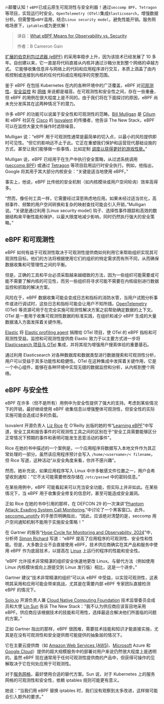 <!--
title: eBPF对可观测性与安全性的意义
cover: https://cdn.thenewstack.io/media/2025/03/d218b58c-ebpf-observability-image.jpg
summary: 🔥颠覆认知！eBPF已成云原生可观测性与安全利器！通过seccomp BPF、Tetragon等项目，实现运行时安全。OpenTelemetry (OTel)集成Elasticsearch，增强数据分析。但需警惕eBPF滥用，结合Linux security model，避免性能开销。服务网格场景下，iptables或为更优解！
-->

🔥颠覆认知！`eBPF`已成云原生可观测性与安全利器！通过`seccomp BPF`、`Tetragon`等项目，实现运行时安全。`OpenTelemetry (OTel)`集成`Elasticsearch`，增强数据分析。但需警惕`eBPF`滥用，结合`Linux security model`，避免性能开销。服务网格场景下，`iptables`或为更优解！

> 译自：[What eBPF Means for Observability vs. Security](https://thenewstack.io/what-ebpf-means-for-observability-vs-security/)
> 
> 作者：B Cameron Gain

[扩展的伯克利包过滤器 (eBPF)](https://thenewstack.io/what-is-ebpf/) 的采用率稳步上升，因为该技术已经发展了 10 多年。自创建以来，它一直是将代码直接从内核并通过沙箱分发到整个网络的卓越方式。
它能够收集信息并与网络上的代码和应用程序进行交互，本质上涵盖了由内核控制或连接到内核的任何代码或应用程序的完整范围。

鉴于 eBPF 在包括 Kubernetes 在内的各种环境中的广泛覆盖，eBPF 对[可观测性](https://thenewstack.io/observability-in-2025-opentelemetry-and-ai-to-fill-in-gaps/)、[安全监控](https://thenewstack.io/monitoring-vs-observability-whats-the-difference/) 和 [网络](https://thenewstack.io/networking/) 来说都是福音。在可观测性和安全性之间，存在一些重叠，但 eBPF 的用例在很大程度上是不同的。由于我们将在下面探讨的原因，eBPF 尚未充分发挥其在这两种情况下的潜力。

许多 eBPF 的功能可以说属于安全性和可观测性的范畴。[Bill Mulligan](https://www.linkedin.com/in/bamulligan) 是 [Cilium](https://cilium.io/) 和 eBPF 社区在 [Cisco](http://cisco.com/?utm_content=inline+mention) 的 [Isovalent](https://isovalent.com/) 的传播者，他告诉 The New Stack，eBPF 可以在监控大量文件操作时滤除噪音。

Mulligan 说：“eBPF 用于可观测性通常是最简单的切入点，以最小的风险提供即时可见性。“但它的影响远不止于此。它正在重塑我们保护和运营现代基础设施的方式，甚至让我们能够做一些事情，比如定制 [调度以获得更好的游戏性能。](https://bsky.app/profile/arighi.bsky.social/post/3lgqkh6y7lk2e)”

Mulligan 说，eBPF 已经用于在生产中执行安全策略，从过滤系统调用 ([seccomp BPF](https://www.kernel.org/doc/html/v4.17/userspace-api/seccomp_filter.html)) 或通过 [Tetragon](https://thenewstack.io/tetragon-ebpf-for-kubernetes-the-verdict-is-out/) 等项目启用运行时安全执行。例如，他指出，Google 将其用于其大部分内核安全：“关键是适当地使用 eBPF。”

事实上，他说，eBPF 比传统的安全机制（如内核模块或用户空间轮询）效率高得多。

“然而，像任何工具一样，它需要经过深思熟虑地应用。如果未经过适当优化，高频事件、频繁的用户空间转换和复杂的映射查找可能会引入开销，”Mulligan 说。“关键是通过利用 [Linux security model] 钩子、选择性事件跟踪和高效的数据结构来平衡性能和保护，以最大限度地减少影响，同时仍然执行强大的安全策略。”

## eBPF 和可观测性
eBPF 如何有益于可观测性取决于可观测性提供商如何利用它来帮助组织实现其可观测性目标。他们的方法将根据使用它们的组织的特定需求而有所不同，从而确保数据收集和可管理性之间的平衡。

但是，正确的工具和平台必须采取越来越细致的方法，因为一些组织可能需要或可能不需要了解内核的可见性，而另一些组织将寻求可能不需要在内核级别进行数据监控和抓取的解决方案。

风险在于，eBPF 数据收集可能会变成日志和指标的消防水管，当用户试图分析事件或进行调试时，这些日志和指标可能会让用户不知所措。[OpenTelemetry](https://thenewstack.io/what-is-opentelemetry-the-ultimate-guide/) (OTel) 等资源可用于在完全实施可观测性解决方案之前帮助确定数据的上下文。OTel 是一套用于收集可观测性数据的标准实践，在组织和减少 eBPF 生成的大量数据涌入方面发挥着关键作用。

[Elastic](https://www.elastic.co/observability?utm_content=inline+mention) 将 [Elastic profiling agent](https://thenewstack.io/otel-elastic-collaborate-to-make-observability-more-accessible/) 捐赠给 OTel 项目，使 OTel 的 eBPF 指标和可观测性受益。监控和可观测性提供商 Elastic 致力于以主要方式进一步将 [Elasticsearch 项目与 OTel](https://thenewstack.io/elasticsearch-goes-deep-on-opentelemetry-with-ebpf-donation/) 集成，并将其视为增强用户搜索体验的重要基石。

通过利用 Elasticsearch 对各种数据库和数据类型进行数据搜索和可观测性分析，用户可以受益于其多功能性和稳健性。OTel 在这种集成中发挥着关键作用，它是一个中心组件，能够在各种环境中实现无缝的数据监控和分析，从内核到整个网络。

## eBPF 与安全性

eBPF 在许多（但不是所有）用例中为安全性提供了强大的支持。考虑到某些情况下的开销，最好继续使用 eBPF 收集信息以增强整体可观测性，但安全性的实际实施可能会造成过多的负载。

Isovalent 开源负责人 [Liz Rice](https://www.linkedin.com/in/lizrice/?originalSubdomain=uk) 在 O’Reilly 出版的她的书“[Learning eBPF](https://github.com/lizrice/learning-ebpf)”中写道，安全工具和报告事件的可观测性工具之间的区别在于“安全工具需要能够区分正常情况下预期的事件和表明可能发生恶意活动的事件”。

Rice 在她的书中描述的一个案例是，一个应用程序将数据写入本地文件作为其正常处理的一部分。虽然该应用程序预计会写入 `/home/<username>/< filename`，但 Rice 写道，这种活动“从安全角度来看，你并不感兴趣”。

然而，她补充说，如果应用程序写入 Linux 中许多敏感文件位置之一，用户会希望收到通知：“它不太可能需要修改存储在 `/etc/passwd` 中的密码信息。”

在某些用例中，eBPF 可能看起来可以充当安全功能，但实际上并非如此。在某些情况下，当 eBPF 用于收集安全修复的信息时，甚至可能造成安全漏洞。

正如 Rice 在她的书中引用的那样，在 DEFCON 29 的一次演讲“[Phantom Attack: Evading System Call Monitoring.](https://media.defcon.org/DEF%20CON%2029/DEF%20CON%2029%20presentations/Rex%20Guo%20Junyuan%20Zeng%20-%20Phantom%20Attack%20-%20%20Evading%20System%20Call%20Monitoring.pdf)”中讨论了一个黑客窗口。此外，[seccomp_unotify](https://wiki.linuxfromscratch.org/lfs/ticket/4876?utm_source=chatgpt.com) 的手册页明确指出，“因此，应该绝对清楚的是，seccomp 用户空间通知机制不能用于实施安全策略！”

在 Gartner 的报告“[Hype Cycle for Monitoring and Observability, 2024](https://www.gartner.com/en/documents/5611691)”中，分析师 [Simon Richard](https://www.gartner.com/en/experts/simon-richard) 写道：“eBPF 提高了应用程序的可观测性、安全性和性能。但是，大多数企业不会直接使用 eBPF。技术供应商确实在其产品和服务中使用 eBPF 作为底层技术，以提高在 [Linux](https://thenewstack.io/introduction-to-linux-operating-system/) 上运行的程序的性能和安全性。

“eBPF 允许技术非常精湛的组织安全快速地更改 Linux。与替代方法（例如使用 Linux 内核模块或向上游提交到 Linux 发行版）相比，这是一个进步。”

Gartner 建议“技术非常精湛的组织”可以从 eBPF 中受益，以实现可观测性，这表明其采用和应用可能会带来挑战，尤其是在需要内部 eBPF 专家团队直接检测 eBPF 的情况下。

[Solo.io](https://solo.io?utm_content=inline+mention) 开源负责人兼 [Cloud Native Computing Foundation](https://cncf.io/?utm_content=inline+mention) 技术监督委员会成员和大使 [Lin Sun](https://thenewstack.io/author/lin-sun/) 告诉 The New Stack：“我不认为供应商应该盲目地采用 eBPF。供应商应该根据技术的技能和可用性，选择最适合解决他们所面临的问题的方案。”

正如 Gartner 指出的那样，eBPF 很困难，需要技术技能和知识才能直接实施，尤其是在没有可观测性和安全提供商可能提供的抽象层的情况下。

它在主要云提供商（如 [Amazon Web Services (AWS)](https://aws.amazon.com/?utm_content=inline+mention)、[Microsoft](https://news.microsoft.com/?utm_content=inline+mention) Azure 和 [Google Cloud](https://cloud.google.com/?utm_content=inline+mention)）提供的超大规模服务中的部署对用户来说仍然很大程度上是透明的。虽然 eBPF 现在通常用于任何可观测性提供商的产品中，但获得可操作的见解取决于它在何处应用于可观测性。

对于[服务网格](https://thenewstack.io/introduction-to-service-mesh/)，最好使用合适的替代方案。Sun 说，对于 Kubernetes 上的服务网格的可观测性和安全性，依赖 iptables 规则可能更有意义。

她说：“当我们用 eBPF 替换 iptables 时，我们没有观察到太多改进，这样做可能会引入额外的要求。”